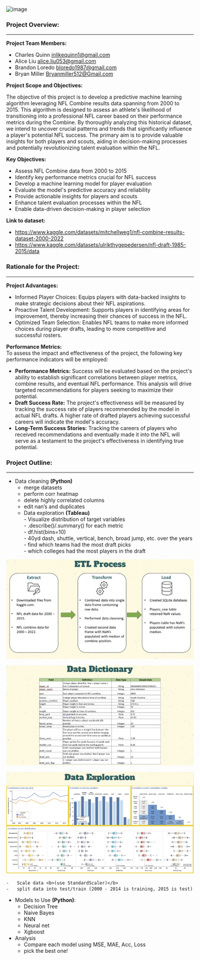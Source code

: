 ![image](https://github.com/CharlesQuinn1/project_4_fantasy_football/assets/128498023/a1dca74e-0e36-4dbc-bf4c-58e99b97f8bc)



### Project Overview:
---
<b>Project Team Members:</b><br>
*	Charles Quinn inlikequinn1@gmail.com 
*	Alice Liu alice.liu053@gmail.com 
*	Brandon Loredo  bloredo1987@gmail.com  
*	Bryan Miller Bryanmiller512@Gmail.com

<b>Project Scope and Objectives:</b><br>
<p>The objective of this project is to develop a predictive machine learning algorithm leveraging NFL Combine results data spanning from 2000 to 2015. This algorithm is designed to assess an athlete's likelihood of transitioning into a professional NFL career based on their performance metrics during the Combine. By thoroughly analyzing this historical dataset, we intend to uncover crucial patterns and trends that significantly influence a player's potential NFL success. The primary aim is to provide valuable insights for both players and scouts, aiding in decision-making processes and potentially revolutionizing talent evaluation within the NFL.</p>

<b>Key Objectives:</b><br>
*	Assess NFL Combine data from 2000 to 2015
*	Identify key performance metrics crucial for NFL success
*	Develop a machine learning model for player evaluation
*	Evaluate the model's predictive accuracy and reliability
*	Provide actionable insights for players and scouts
*	Enhance talent evaluation processes within the NFL
*	Enable data-driven decision-making in player selection

<b>Link to dataset:</b><br>
*	https://www.kaggle.com/datasets/mitchellweg1/nfl-combine-results-dataset-2000-2022 
*	https://www.kaggle.com/datasets/ulrikthygepedersen/nfl-draft-1985-2015/data

### Rationale for the Project:
---
<b>Project Advantages:</b><br>
*	Informed Player Choices: Equips players with data-backed insights to make strategic decisions about their NFL aspirations.
*	Proactive Talent Development: Supports players in identifying areas for improvement, thereby increasing their chances of success in the NFL.
*	Optimized Team Selection: Enables NFL teams to make more informed choices during player drafts, leading to more competitive and successful rosters.

<b>Performance Metrics:</b><br>
To assess the impact and effectiveness of the project, the following key performance indicators will be employed:
*	<b>Performance Metrics:</b> Success will be evaluated based on the project's ability to establish significant correlations between player metrics, combine results, and eventual NFL performance. This analysis will drive targeted recommendations for players seeking to maximize their potential.
*	<b>Draft Success Rate:</b> The project's effectiveness will be measured by tracking the success rate of players recommended by the model in actual NFL drafts. A higher rate of drafted players achieving successful careers will indicate the model's accuracy.
*	<b>Long-Term Success Stories:</b> Tracking the careers of players who received recommendations and eventually made it into the NFL will serve as a testament to the project's effectiveness in identifying true potential.

### Project Outline:
---
*	Data cleaning <b>(Python)</b>
    -	merge datasets
    -	perform corr heatmap
    -	delete highly correlated columns
    -	edit nan’s and duplicates
    -	Data exploration <b>(Tableau)</b><br>
            -	Visualize distribution of target variables<br>
            -	.describe()/.summary() for each metric<br>
            -	df.hist(bins=10)<br>
            -	40yd dash, shuttle, vertical, bench, broad jump, etc. over the years<br>
            -	find which teams had the most draft picks<br>
            -	which colleges had the most players in the draft<br>

![image](https://github.com/CharlesQuinn1/project_4_fantasy_football/blob/main/Images/exploration_img1.png?raw=true)

![image](https://github.com/CharlesQuinn1/project_4_fantasy_football/blob/main/Images/exploration_img2.png?raw=true)

![image](https://github.com/CharlesQuinn1/project_4_fantasy_football/blob/main/Images/exploration_img3.png?raw=true)





    -	Scale data <b>(use StandardScaler)</b>
    -	split data into test/train (2000 - 2014 is training, 2015 is test)
* 	Models to Use <b>(Python)</b>:
    -	Decision Tree
    -	Naive Bayes
    -	KNN
    -	Neural net
    -	Xgboost
*	Analysis
    -	Compare each model using MSE, MAE, Acc, Loss
    -	pick the best one! 
